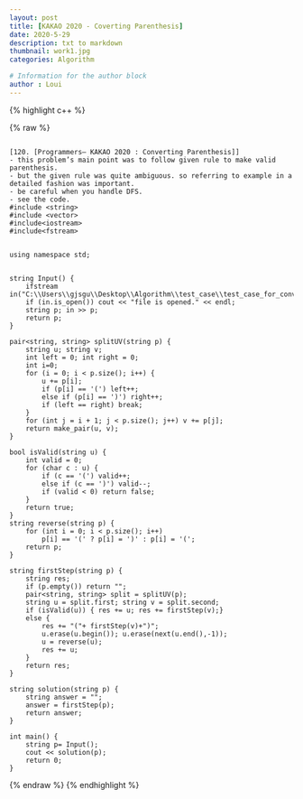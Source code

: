 ```yaml
---
layout: post
title: [KAKAO 2020 - Coverting Parenthesis]
date: 2020-5-29
description: txt to markdown
thumbnail: work1.jpg
categories: Algorithm

# Information for the author block
author : Loui
---
```


{% highlight c++ %}

{% raw %}

	﻿
	[120. [Programmers– KAKAO 2020 : Converting Parenthesis]]
	- this problem’s main point was to follow given rule to make valid parenthesis.
	- but the given rule was quite ambiguous. so referring to example in a detailed fashion was important.
	- be careful when you handle DFS.
	- see the code.
	#include <string>
	#include <vector>
	#include<iostream>
	#include<fstream>
	
	
	using namespace std;
	
	
	string Input() {
		ifstream in("C:\\Users\\gjsgu\\Desktop\\Algorithm\\test_case\\test_case_for_converting_parenthesis.txt");
		if (in.is_open()) cout << "file is opened." << endl;
		string p; in >> p;
		return p;
	}
	
	pair<string, string> splitUV(string p) {
		string u; string v;
		int left = 0; int right = 0;
		int i=0;
		for (i = 0; i < p.size(); i++) {
			u += p[i];
			if (p[i] == '(') left++;
			else if (p[i] == ')') right++;
			if (left == right) break;
		}
		for (int j = i + 1; j < p.size(); j++) v += p[j];
		return make_pair(u, v);
	}
	
	bool isValid(string u) {
		int valid = 0;
		for (char c : u) {
			if (c == '(') valid++;
			else if (c == ')') valid--;
			if (valid < 0) return false;
		}
		return true;
	}
	string reverse(string p) {
		for (int i = 0; i < p.size(); i++) 
			p[i] == '(' ? p[i] = ')' : p[i] = '(';
		return p;
	}
	
	string firstStep(string p) {
		string res;
		if (p.empty()) return "";
		pair<string, string> split = splitUV(p);
		string u = split.first; string v = split.second;
		if (isValid(u)) { res += u; res += firstStep(v);}
		else {
			res += "("+ firstStep(v)+")";
			u.erase(u.begin()); u.erase(next(u.end(),-1));
			u = reverse(u);
			res += u;
		}
		return res;
	}
	
	string solution(string p) {
		string answer = "";
		answer = firstStep(p);
		return answer;
	}
	
	int main() {
		string p= Input();
		cout << solution(p);
		return 0;
	}
	
	
	
	
	
	
{% endraw %}
{% endhighlight %}

